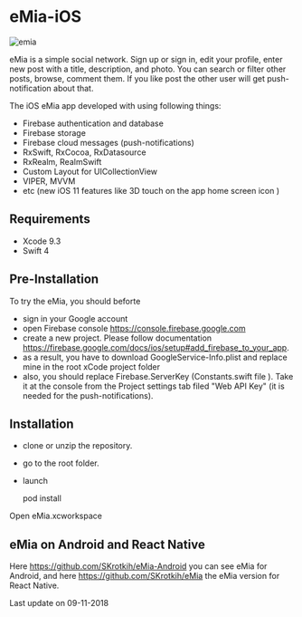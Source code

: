# eMia-iOS

![emia](https://user-images.githubusercontent.com/2775621/40444625-88c20db4-5ed2-11e8-8e50-24a8fd0eea0e.gif)

eMia is a simple social network. Sign up or sign in, edit your profile, enter new post with a title, description, and  photo. You can search or filter other posts, browse, comment them. If you like post the other user will get push-notification about that.

The iOS eMia app developed with using following things: 
- Firebase authentication and database
- Firebase storage
- Firebase cloud messages (push-notifications)
- RxSwift, RxCocoa, RxDatasource 
- RxRealm, RealmSwift
- Custom Layout for UICollectionView
- VIPER, MVVM
- etc (new iOS 11 features like 3D touch on the app home screen icon )

## Requirements

- Xcode 9.3
- Swift 4

## Pre-Installation

To try the eMia, you should beforte 
- sign in your Google account
- open Firebase console https://console.firebase.google.com
- create a new project. Please follow documentation https://firebase.google.com/docs/ios/setup#add_firebase_to_your_app.
- as a result, you have to download GoogleService-Info.plist and replace mine in the root xCode project folder
- also, you should replace Firebase.ServerKey (Constants.swift file ). Take it at the console from the Project settings tab filed "Web API Key" (it is needed for the push-notifications). 

## Installation

- clone or unzip the repository. 
- go to the root folder. 
- launch

   pod install

Open eMia.xcworkspace

## eMia on Android and React Native

Here https://github.com/SKrotkih/eMia-Android you can see eMia for Android,
and here https://github.com/SKrotkih/eMia the eMia version for React Native.

Last update on 09-11-2018
